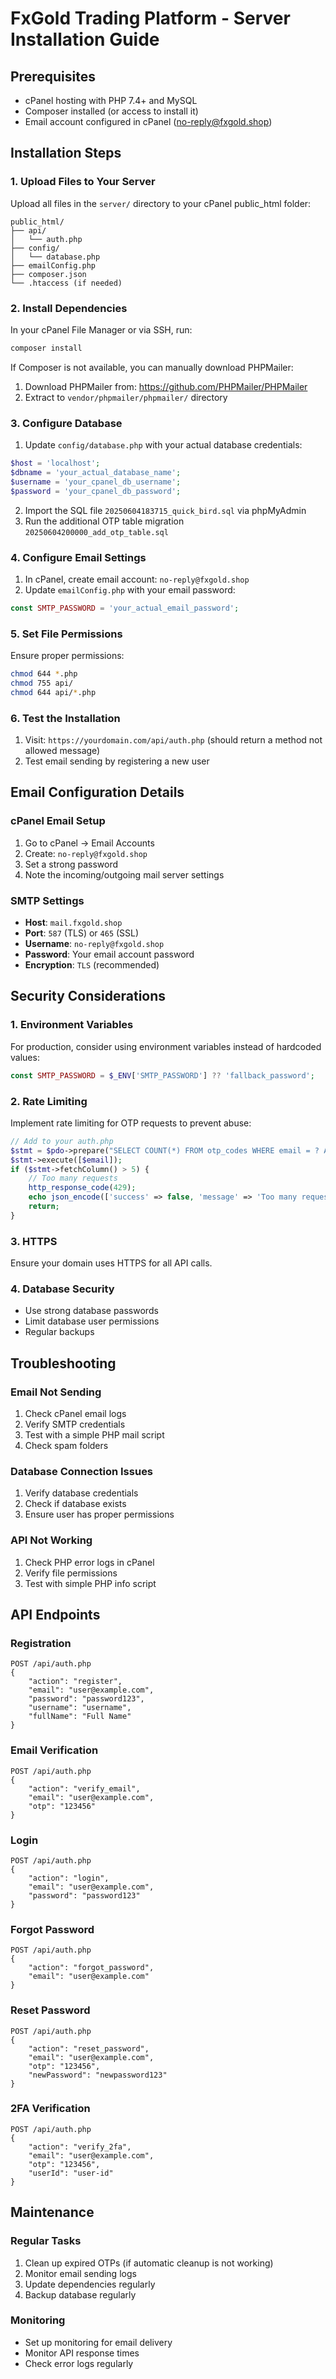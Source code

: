 # FxGold Trading Platform - Server Installation Guide

## Prerequisites
- cPanel hosting with PHP 7.4+ and MySQL
- Composer installed (or access to install it)
- Email account configured in cPanel (no-reply@fxgold.shop)

## Installation Steps

### 1. Upload Files to Your Server
Upload all files in the `server/` directory to your cPanel public_html folder:
```
public_html/
├── api/
│   └── auth.php
├── config/
│   └── database.php
├── emailConfig.php
├── composer.json
└── .htaccess (if needed)
```

### 2. Install Dependencies
In your cPanel File Manager or via SSH, run:
```bash
composer install
```

If Composer is not available, you can manually download PHPMailer:
1. Download PHPMailer from: https://github.com/PHPMailer/PHPMailer
2. Extract to `vendor/phpmailer/phpmailer/` directory

### 3. Configure Database
1. Update `config/database.php` with your actual database credentials:
```php
$host = 'localhost';
$dbname = 'your_actual_database_name';
$username = 'your_cpanel_db_username';
$password = 'your_cpanel_db_password';
```

2. Import the SQL file `20250604183715_quick_bird.sql` via phpMyAdmin
3. Run the additional OTP table migration `20250604200000_add_otp_table.sql`

### 4. Configure Email Settings
1. In cPanel, create email account: `no-reply@fxgold.shop`
2. Update `emailConfig.php` with your email password:
```php
const SMTP_PASSWORD = 'your_actual_email_password';
```

### 5. Set File Permissions
Ensure proper permissions:
```bash
chmod 644 *.php
chmod 755 api/
chmod 644 api/*.php
```

### 6. Test the Installation
1. Visit: `https://yourdomain.com/api/auth.php` (should return a method not allowed message)
2. Test email sending by registering a new user

## Email Configuration Details

### cPanel Email Setup
1. Go to cPanel → Email Accounts
2. Create: `no-reply@fxgold.shop`
3. Set a strong password
4. Note the incoming/outgoing mail server settings

### SMTP Settings
- **Host**: `mail.fxgold.shop`
- **Port**: `587` (TLS) or `465` (SSL)
- **Username**: `no-reply@fxgold.shop`
- **Password**: Your email account password
- **Encryption**: `TLS` (recommended)

## Security Considerations

### 1. Environment Variables
For production, consider using environment variables instead of hardcoded values:
```php
const SMTP_PASSWORD = $_ENV['SMTP_PASSWORD'] ?? 'fallback_password';
```

### 2. Rate Limiting
Implement rate limiting for OTP requests to prevent abuse:
```php
// Add to your auth.php
$stmt = $pdo->prepare("SELECT COUNT(*) FROM otp_codes WHERE email = ? AND created_at > DATE_SUB(NOW(), INTERVAL 1 HOUR)");
$stmt->execute([$email]);
if ($stmt->fetchColumn() > 5) {
    // Too many requests
    http_response_code(429);
    echo json_encode(['success' => false, 'message' => 'Too many requests']);
    return;
}
```

### 3. HTTPS
Ensure your domain uses HTTPS for all API calls.

### 4. Database Security
- Use strong database passwords
- Limit database user permissions
- Regular backups

## Troubleshooting

### Email Not Sending
1. Check cPanel email logs
2. Verify SMTP credentials
3. Test with a simple PHP mail script
4. Check spam folders

### Database Connection Issues
1. Verify database credentials
2. Check if database exists
3. Ensure user has proper permissions

### API Not Working
1. Check PHP error logs in cPanel
2. Verify file permissions
3. Test with simple PHP info script

## API Endpoints

### Registration
```
POST /api/auth.php
{
    "action": "register",
    "email": "user@example.com",
    "password": "password123",
    "username": "username",
    "fullName": "Full Name"
}
```

### Email Verification
```
POST /api/auth.php
{
    "action": "verify_email",
    "email": "user@example.com",
    "otp": "123456"
}
```

### Login
```
POST /api/auth.php
{
    "action": "login",
    "email": "user@example.com",
    "password": "password123"
}
```

### Forgot Password
```
POST /api/auth.php
{
    "action": "forgot_password",
    "email": "user@example.com"
}
```

### Reset Password
```
POST /api/auth.php
{
    "action": "reset_password",
    "email": "user@example.com",
    "otp": "123456",
    "newPassword": "newpassword123"
}
```

### 2FA Verification
```
POST /api/auth.php
{
    "action": "verify_2fa",
    "email": "user@example.com",
    "otp": "123456",
    "userId": "user-id"
}
```

## Maintenance

### Regular Tasks
1. Clean up expired OTPs (if automatic cleanup is not working)
2. Monitor email sending logs
3. Update dependencies regularly
4. Backup database regularly

### Monitoring
- Set up monitoring for email delivery
- Monitor API response times
- Check error logs regularly